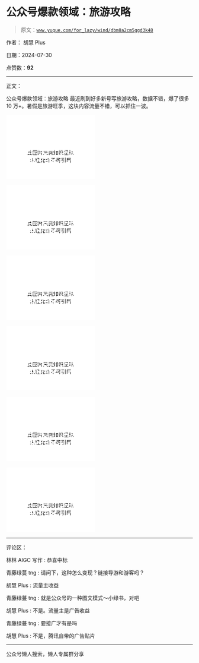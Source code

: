 # 公众号爆款领域：旅游攻略

> 原文：[`www.yuque.com/for_lazy/wind/dbm8a2cm5ggd3k48`](https://www.yuque.com/for_lazy/wind/dbm8a2cm5ggd3k48)

作者： 胡慧 Plus

日期：2024-07-30

点赞数：**92**

* * *

正文：

公众号爆款领域：旅游攻略 最近刷到好多新号写旅游攻略，数据不错，爆了很多 10 万+。暑假是旅游旺季，这块内容流量不错，可以抓住一波。

![](img/bd1d367761303551748ab3f7bfe00730.png "None")

![](img/fd3f67c713bf03302b52e62fdf0b0758.png "None")

![](img/ffddbca0c39f8bd81d940a8825e75d3e.png "None")

![](img/d473bc858d6a54e0905722ef28471864.png "None")

![](img/d46dad1585a2616e481e3a959db60bee.png "None")

![](img/87b6b44a1d7901afca06fc81c499ff9a.png "None")

* * *

评论区：

林林 AIGC 写作 : 恭喜中标

青藤绿蔓 tng : 请问下，这种怎么变现？链接导游和游客吗？

胡慧 Plus : 流量主收益

青藤绿蔓 tng : 就是公众号的一种图文模式～小绿书，对吧

胡慧 Plus : 不是。流量主是广告收益

青藤绿蔓 tng : 要接广才有是吗

胡慧 Plus : 不是，腾讯自带的广告贴片

* * *

公众号懒人搜索，懒人专属群分享